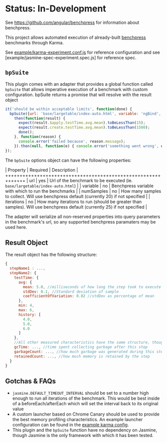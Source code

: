 # Status: In-Development

See https://github.com/angular/benchpress for information about benchpress.

This project allows automated execution of already-built
[benchpress](https://github.com/angular/benchpress) benchmarks through Karma.

See [example/karma-experiment.conf.js](example/karma-experiment.conf.js) for reference configuration and see
[example/jasmine-spec-experiment.spec.js] for reference spec.

## `bpSuite`

This plugin comes with an adapter that provides a global function called `bpSuite` that allows
imperative execution of a benchmark with custom configuration. bpSuite returns a promise that will
resolve with the result object

```javascript
it('should be within acceptable limits', function(done) {
  bpSuite({url: 'base/largetable/index-auto.html', variable: 'ngBind', numSamples: 15, iterations: 20}).
    then(function(result) {
      expect(result.$apply.testTime.avg.mean).toBeLessThan(15);
      expect(result.create.testTime.avg.mean).toBeLessThan(1500);
      done();
    }, function(reason) {
      console.error('failed because', reason.message);
    }).then(null, function(e) { console.error('something went wrong', e); done()});
});
```

The `bpSuite` options object can have the following properties:

| Property | Required | Description |
+++++++++++++++++++++++++++++++++++++++++++++++++++++++++++++
| url      | yes      | Url of the benchmark to be executed (ie. `base/largetable/index-auto.html`) |
| variable | no       | Benchpress variable with which to run the benchmarks |
| numSamples | no     | How many samples to collect. Will use benchpress default (currently 20) if not specified |
| iterations | no     | How many iterations to run (should be greater than samples). Will use benchpress default (currently 25) if not specified |

The adapter will serialize all non-reserved properties into query parameters in the benchmark's url, so any
supported benchpress paramaters may be used here.

## Result Object

The result object has the following structure:

```javascript
{
  stepName1 : ...,
  stepName2: {
    testTime: {
      avg: {
        mean: 5.0, //milliseconds of how long the step took to execute
        stdDev: 0.1, //Standard deviation of sample
        coefficientOfVariation: 0.02 //stdDev as percentage of mean
      },
      min: 4,
      max: 6,
      history: [
        4.0,
        5.0,
        6.0
      ]
    },
    //All other measured characteristics have the same structure, though they may represent values other than time
    gcTime: ..., //time spent collecting garbage after this step
    garbageCount: ..., //how much garbage was generated during this step in KB
    retainedCount: ..., //how much memory is retained by the step
  }
}
```

## Gotchas & FAQs

 * `jasmine.DEFAULT_TIMEOUT_INTERVAL` should be set to a number high enough to run all iterations of the benchmark. This would be best inside of a beforeEach/afterEach which will set the interval back to its original value
 * A custom launcher based on Chrome Canary should be used to provide the best memory profiling characteristics. An example launcher configuration can be found in the [example karma config](example/karma-experiment.conf.js).
 * This plugin and the `bpSuite` function have no dependency on Jasmine, though Jasmine is the only framework with which it has been tested.
